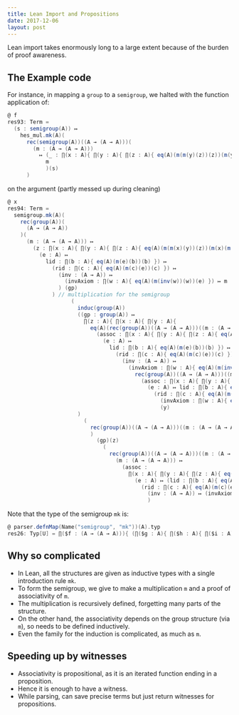 ```yaml
---
title: Lean Import and Propositions
date: 2017-12-06
layout: post  
---
```


Lean import takes enormously long to a large extent because of the burden of proof awareness.

## The Example code

For instance, in mapping a `group` to a `semigroup`, we halted with the function application of:

```scala
@ f
res93: Term =
  (s : semigroup(A)) ↦
    hes_mul.mk(A)(
      rec(semigroup(A))((A → (A → A)))(
        (m : (A → (A → A)))
          ↦ (_ : ∏(x : A){ ∏(y : A){ ∏(z : A){ eq(A)(m(m(y)(z))(z))(m(y)(m(z)(z))) } } }) ↦
            m
            )(s)
      )
```

on the argument (partly messed up during cleaning)

```scala
@ x
res94: Term =
  semigroup.mk(A)(
    rec(group(A))(
      (A → (A → A))
    )(
      (m : (A → (A → A))) ↦
        (z : ∏(x : A){ ∏(y : A){ ∏(z : A){ eq(A)(m(m(x)(y))(z))(m(x)(m(y)(z))) } } }) ↦
          (e : A) ↦
            lid : ∏(b : A){ eq(A)(m(e)(b))(b) }) ↦
              (rid : ∏(c : A){ eq(A)(m(c)(e))(c) }) ↦
                (inv : (A → A)) ↦
                  (invAxiom : ∏(w : A){ eq(A)(m(inv(w))(w))(e) }) ↦ m
                ) (gp)
              ) // multiplication for the semigroup
                    (
                      induc(group(A))
                      ((gp : group(A)) ↦
                        ∏(z : A){ ∏(x : A){ ∏(y : A){
                          eq(A)(rec(group(A))((A → (A → A)))((m : (A → (A → A))) ↦
                            (assoc : ∏(x : A){ ∏(y : A){ ∏(z : A){ eq(A)(m(m(x)(y))(z))(m(x)(m(y)(z))) } } }) ↦
                              (e : A) ↦
                                lid : ∏(b : A){ eq(A)(m(e)(b))(b) }) ↦
                                  (rid : ∏(c : A){ eq(A)(m(c)(e))(c) }) ↦
                                    (inv : (A → A)) ↦
                                      (invAxiom : ∏(w : A){ eq(A)(m(inv(w))(w))(e) }) ↦ m)(gp)(
                                        rec(group(A))((A → (A → A)))((m : (A → (A → A))) ↦
                                          (assoc : ∏(x : A){ ∏(y : A){ ∏(z : A){ eq(A)(m(m(x)(y))(z))(m(x)(m(y)(z))) } } }) ↦
                                            (e : A) ↦ lid : ∏(b : A){ eq(A)(m(e)(b))(b) }) ↦
                                              (rid : ∏(c : A){ eq(A)(m(c)(e))(c) }) ↦ (inv : (A → A)) ↦
                                                (invAxiom : ∏(w : A){ eq(A)(m(inv(w))(w))(e) }) ↦ m)(gp)(z)(x))
                                                (y)
                      )
                        (
                          rec(group(A))((A → (A → A)))((m : (A → (A → A))) ↦ (z : ∏(x : A){ ∏(y : A){ ∏(z : A){ eq(A)(m(m(x)(y))(z))(m(x)(m(y)(z))) } } }) ↦ (e : A) ↦ lid : ∏(b : A){ eq(A)(m(e)(b))(b) }) ↦ (rid : ∏(c : A){ eq(A)(m(c)(e))(c) }) ↦ (inv : (A → A)) ↦ (invAxiom : ∏(w : A){ eq(A)(m(inv(w))(w))(e) }) ↦ m
                          )
                            (gp)(z)
                              (
                                rec(group(A))((A → (A → A)))((m : (A → (A → A))) ↦ (z : ∏(x : A){ ∏(y : A){ ∏(z : A){ eq(A)(m(m(x)(y))(z))(m(x)(m(y)(z))) } } }) ↦ (e : A) ↦ lid : ∏(b : A){ eq(A)(m(e)(b))(b) }) ↦ (rid : ∏(c : A){ eq(A)(m(c)(e))(c) }) ↦ (inv : (A → A)) ↦ (invAxiom : ∏(w : A){ eq(A)(m(inv(w))(w))(e) }) ↦ m)(gp)(x)(y))) } } })(
                                  (m : (A → (A → A))) ↦
                                    (assoc :
                                      ∏(x : A){ ∏(y : A){ ∏(z : A){ eq(A)(m(m(x)(y))(z))(m(x)(m(y)(z))) } } }) ↦
                                        (e : A) ↦ (lid : ∏(b : A){ eq(A)(m(e)(b))(b) }) ↦
                                          (rid : ∏(c : A){ eq(A)(m(c)(e))(c) }) ↦
                                            (inv : (A → A)) ↦ (invAxiom : ∏(w : A){ eq(A)(m(inv(w))(w))(e) }) ↦ assoc)(gp)
                                            )
```

Note that the type of the semigroup `mk` is:

```scala
@ parser.defnMap(Name("semigroup", "mk"))(A).typ
res26: Typ[U] = ∏($f : (A → (A → A))){ (∏($g : A){ ∏($h : A){ ∏($i : A){ eq(A)($f($f($g)($h))($i))($f($g)($f($h)($i))) } } } → semigroup(A)) }
```

## Why so complicated

* In Lean, all the structures are given as inductive types with a single introduction rule `mk`.
* To form the semigroup, we give to make a multiplication `m` and a proof of associativity of `m`.
* The multiplication is recursively defined, forgetting many parts of the structure.
* On the other hand, the associativity depends on the group structure (via `m`), so needs to be defined inductively.
* Even the family for the induction is complicated, as much as `m`.

## Speeding up by witnesses

* Associativity is propositional, as it is an iterated function ending in a proposition.
* Hence it is enough to have a witness.
* While parsing, can save precise terms but just return witnesses for propositions.
